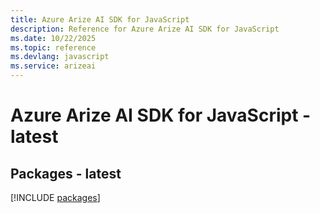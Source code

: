 ```yaml
---
title: Azure Arize AI SDK for JavaScript
description: Reference for Azure Arize AI SDK for JavaScript
ms.date: 10/22/2025
ms.topic: reference
ms.devlang: javascript
ms.service: arizeai
---
```

# Azure Arize AI SDK for JavaScript - latest
## Packages - latest
[!INCLUDE [packages](arize-ai-index.md)]